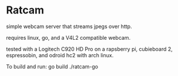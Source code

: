 Ratcam
=====

simple webcam server that streams jpegs over http.

requires linux, go, and a V4L2 compatible webcam.

tested with a Logitech C920 HD Pro on a rapsberry pi, cubieboard 2, espressobin, and odroid hc2 with arch linux.

To build and run:
go build
./ratcam-go
